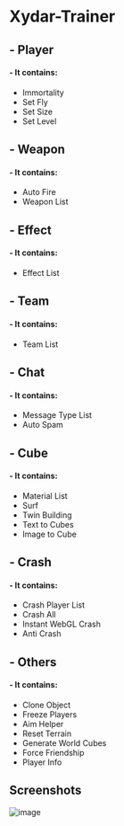 # Xydar-Trainer
## - Player
#### - It contains:
- Immortality
- Set Fly
- Set Size
- Set Level

## - Weapon
#### - It contains:
- Auto Fire
- Weapon List

## - Effect
#### - It contains:
- Effect List

## - Team
#### - It contains:
- Team List

## - Chat
#### - It contains:
- Message Type List
- Auto Spam

## - Cube
#### - It contains:
- Material List
- Surf
- Twin Building
- Text to Cubes
- Image to Cube

## - Crash
#### - It contains:
- Crash Player List
- Crash All
- Instant WebGL Crash
- Anti Crash

## - Others
#### - It contains:
- Clone Object
- Freeze Players
- Aim Helper
- Reset Terrain 
- Generate World Cubes
- Force Friendship
- Player Info

## Screenshots
![image](https://user-images.githubusercontent.com/103818274/163668486-a56541b5-dc28-426c-9142-ae344c9facbf.png)
